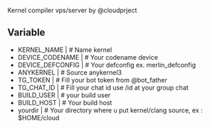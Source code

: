 Kernel compiler vps/server by @cloudprject


## Variable

- KERNEL_NAME |      # Name kernel
- DEVICE_CODENAME |  # Your codename device
- DEVICE_DEFCONFIG | # Your defconfig ex. merlin_defconfig
- ANYKERNEL |  # Source anykernel3
- TG_TOKEN |   # Fill your bot token from @bot_father
- TG_CHAT_ID | # Fill your chat id use /id at your group chat 
- BUILD_USER | # your build user 
- BUILD_HOST | # Your build host
- yourdir |    # Your directory where u put kernel/clang source, ex : $HOME/cloud
